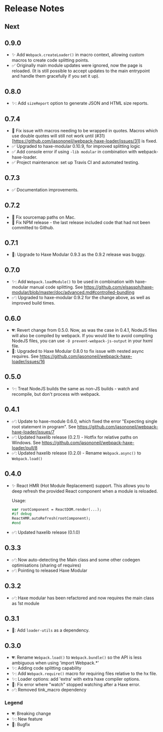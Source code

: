 # Release Notes

## Next

## 0.9.0

* ✨ Add `Webpack.createLoader()` in macro context, allowing custom macros to create code splitting points.
* ✅ Originally main module updates were ignored, now the page is reloaded. (It is still possible to accept updates to the main entrypoint and handle them gracefully if you set it up).

## 0.8.0

* ✨: Add `sizeReport` option to generate JSON and HTML size reports.

## 0.7.4

* 🐛 Fix issue with macros needing to be wrapped in quotes.
  Macros which use double quotes will still not work until
  (#31)[https://github.com/jasononeil/webpack-haxe-loader/issues/31] is fixed.
* ✅ Upgraded to haxe-modular 0.10.9, for improved splitting logic
* ✅ Add console error if using `-lib modular` in combination with webpack-haxe-loader.
* ✅ Project maintenance: set up Travis CI and automated testing.

## 0.7.3

* ✅ Documentation improvements.

## 0.7.2

* 🐛 Fix sourcemap paths on Mac.
* 🐛 Fix NPM release - the last release included code that had not been committed to Github.

## 0.7.1

* 🐛: Upgrade to Haxe Modular 0.9.3 as the 0.9.2 release was buggy.

## 0.7.0

* ✨: Add `Webpack.loadModule()` to be used in combination with haxe-modular manual code splitting. See https://github.com/elsassph/haxe-modular/blob/master/doc/advanced.md#controlled-bundling
* ✅: Upgraded to haxe-modular 0.9.2 for the change above, as well as improved build times.

## 0.6.0

* 💔: Revert change from 0.5.0. Now, as was the case in 0.4.1, NodeJS files will
  also be compiled by webpack. If you would like to avoid compiling NodeJS files,
  you can use `-D prevent-webpack-js-output` in your hxml file.
* 🐛: Upgraded to Haxe Modular 0.8.0 to fix issue with nested async requires.
  See https://github.com/jasononeil/webpack-haxe-loader/issues/16

## 0.5.0

* ✨: Treat NodeJS builds the same as non-JS builds - watch and recompile, but don't process with webpack.

## 0.4.1

* ✅: Update to haxe-module 0.6.0, which fixed the error "Expecting single root statement in program". See https://github.com/jasononeil/webpack-haxe-loader/issues/7
* ✅: Updated haxelib release (0.2.1) - Hotfix for relative paths on Windows. See https://github.com/jasononeil/webpack-haxe-loader/pull/8
* ✅: Updated haxelib release (0.2.0) - Rename `Webpack.async()` to `Webpack.load()`

## 0.4.0

* ✨ React HMR (Hot Module Replacement) support. This allows you to deep refresh the provided React component when a module is reloaded.

  Usage:

  ```haxe
  var rootComponent = ReactDOM.render(...);
  #if debug
  ReactHMR.autoRefresh(rootComponent);
  #end
  ```

* ✅: Updated haxelib release (0.1.0)

## 0.3.3

* ✅: Now auto-detecting the Main class and some other codegen optimisations (sharing of requires)
* ✅: Pointing to released Haxe Modular

## 0.3.2

* ✅: Haxe modular has been refactored and now requires the main class as 1st module

## 0.3.1

* 🐛: Add `loader-utils` as a dependency.

## 0.3.0

* 💔: Rename `Webpack.load()` to `Webpack.bundle()` so the API is less ambiguous when using 'import Webpack.\*'
* ✨: Adding code splitting capability
* ✨: Add `Webpack.require()` macro for requiring files relative to the hx file.
* ✨: Loader options: add 'extra' with extra haxe compiler options.
* 🐛: Fix error where "watch" stopped watching after a Haxe error.
* ✅: Removed tink_macro dependency

### Legend

* 💔: Breaking change
* ✨: New feature
* 🐛: Bugfix
